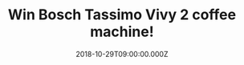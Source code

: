 ---
campaign-uuid: "c-d171ea97-0b63-4fbd-9f5c-09de7b3d0983"
type: "Competition"
category: "Technology"
date: "2018-10-29T09:00:00.000Z"
end-date: "2018-11-29T23:59:00.000Z"
disable-form: false
is_promoted: false
has_entry_page: true
title: "Win Bosch Tassimo Vivy 2 coffee machine!"
competition-description: "<p>Winter is just around the corner and we know that nothing\
  \ feels better than a hot drink to keep ourselves warm! We are giving away the amazing\
  \ Bosch Tassimo Vivy 2 coffee machine for one of our lucky members to enjoy delicious\
  \ drinks!</p>\n<p>Fancy a hot drink? Click below for a chance to win!</p>\n"
hero-header: "Win Bosch Tassimo Vivy 2 coffee machine!"
terms-confirmation: "N/A"
banner-img: "https://assets.expresslyapp.com/asset-16fd6221-82a9-48e5-a7d8-34a3762cc0b0.jpg"
logo-left-href: "aaa.nme.com"
logo-left-image: "https://assets.expresslyapp.com/asset-e75736ab-3d99-4630-bb78-ddbe5e82398c.jpg"
logo-left-title: "NME AAA"
bg-image-hero: "https://assets.expresslyapp.com/asset-e473e994-7cf9-4843-82fe-b62621bd9d57.jpg"
bg-image-first: "https://assets.expresslyapp.com/asset-f6eed3c2-c2a2-40ed-8366-262d685ed530.jpg"
section1-content: "<p>Whether you’re looking for a coffee maker that’ll snug fit into\
  \ the smallest of spaces, or you want a great-value machine that makes a wide range\
  \ of coffees, tasty teas and hot chocolates, you have arrived to the right place,\
  \ the Tassimo Vivy 2 is a MUST for you! Enjoy more than 40 specialities from well-known\
  \ brands such as Costa, Kenco, and Cadbury. Full bodied espresso or luxurious latte\
  \ machiatto? Hot Chocolate or tea? The choice is yours!</p>\n<p>Enter the form below\
  \ for a chance to win this amazing coffee machine now and get ready to taste and\
  \ enjoy delicious hot drinks! Good luck!</p>\n"
entry-title: "Win Bosch Tassimo Vivy 2 coffee machine!"
entry-content: "<p>Enter the draw to win the Bosch Tassimo Vivy 2 coffee machine by\
  \ completing the form below before 23:59 on 29th of November 2018.</p>\n"
has-winner: true
winner-title: "CONGRATULATIONS to Janet T. who won the amazing Bosch Tassimo coffee\
  \ machine!"
winner-banner: "https://assets.expresslyapp.com/asset-0acbcebe-cbf9-482b-b958-8a53a4d83831.jpg"
prize-description: "Bosch Tassimo Vivy 2 coffee machine"
special-conditions: "Multiple entries are allowed up to one every day.\r\nThis competition\
  \ is also available on: http://club.expressly.io/competitons/bosch-tassimo-vivy-2-giveaway"
country-restrictions:
- "GB"
---